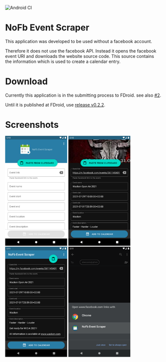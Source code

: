 ![Android CI](https://github.com/akaessens/NoFbEventScraper/workflows/Android%20CI/badge.svg)

# NoFb Event Scraper

This application was developed to be used without a facebook account.

Therefore it does not use the facebook API.
Instead it opens the facebook event URI and downloads the website source code.
This source contains the information which is used to create a calendar entry.

# Download
Currently this application is in the submitting process to FDroid. see also [#2](/../../issues/2).

Until it is published at FDroid, use [release v0.2.2](https://github.com/akaessens/NoFbEventScraper/releases/download/v0.2.2/app-release.apk).

# Screenshots

<img src="https://github.com/akaessens/NoFbEventScraper/raw/master/fastlane/metadata/android/en-US/images/phoneScreenshots/1.png" alt="Screenshot 1" width="200"> <img src="https://github.com/akaessens/NoFbEventScraper/raw/master/fastlane/metadata/android/en-US/images/phoneScreenshots/2.png" alt="Screenshot 2" width="200"> <img src="https://github.com/akaessens/NoFbEventScraper/raw/master/fastlane/metadata/android/en-US/images/phoneScreenshots/3.png" alt="Screenshot 3" width="200"> <img src="https://github.com/akaessens/NoFbEventScraper/raw/master/fastlane/metadata/android/en-US/images/phoneScreenshots/4.png" alt="Screenshot 4" width="200">
